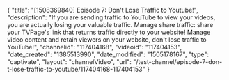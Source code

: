{
    "title": "[1508369840] Episode 7: Don't Lose Traffic to Youtube!",
    "description": "If you are sending traffic to YouTube to view your videos, you are actually losing your valuable traffic. Manage share traffic: share your TVPage's link that returns traffic directly to your website! Manage video content and retain viewers on your website, don't lose traffic to YouTube!",
    "channelid": "117404168",
    "videoid": "117404153",
    "date_created": "1385513990",
    "date_modified": "1505178167",
    "type": "captivate",
    "layout": "channelVideo",
    "url": "\/test-channel\/episode-7-don-t-lose-traffic-to-youtube\/117404168-117404153"
}